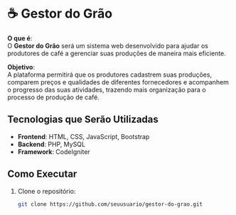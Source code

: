 # ☕ Gestor do Grão

**O que é**:  
O **Gestor do Grão** será um sistema web desenvolvido para ajudar os produtores de café a gerenciar suas produções de maneira mais eficiente.

**Objetivo**:  
A plataforma permitirá que os produtores cadastrem suas produções, comparem preços e qualidades de diferentes fornecedores e acompanhem o progresso das suas atividades, trazendo mais organização para o processo de produção de café.

## Tecnologias que Serão Utilizadas
- **Frontend**: HTML, CSS, JavaScript, Bootstrap
- **Backend**: PHP, MySQL
- **Framework**: CodeIgniter

## Como Executar
1. Clone o repositório:
   ```bash
   git clone https://github.com/seuusuario/gestor-do-grao.git
